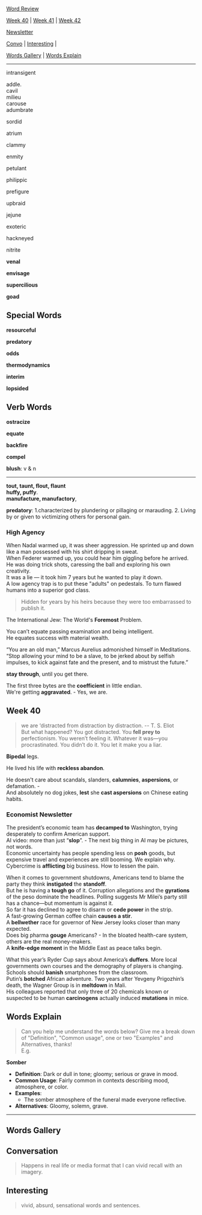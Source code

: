 
[Word Review](../../words-review.md)  

[Week 40](#week-40) | [Week 41](#week-41) | [Week 42](#week-42)  

[Newsletter](#economist-newsletter)  

[Convo](#conversation) | [Interesting](#interesting) |  

[Words Gallery](#words-gallery) | [Words Explain](#words-explain)  

------------------  

intransigent   

addle.  
cavil  
milieu  
carouse  
adumbrate  

sordid   

atrium  

clammy  

enmity  

petulant  

philippic  

prefigure  

upbraid  

jejune  

exoteric  

hackneyed  

nitrite  

**venal**  

**envisage**   

**supercilious**  

**goad**  


## Special Words  

**resourceful**  

**predatory**  

**odds**  

**thermodynamics**  

**interim**  

**lopsided**  

## Verb Words  

**ostracize**  

**equate**  

**backfire**  

**compel**   

**blush**: v & n  

-------------------------  

**tout, taunt, flout, flaunt**  
**huffy, puffy**.  
**manufacture, manufactory**,   

**predatory**: 1.characterized by plundering or pillaging or marauding. 2. Living by or given to victimizing others for personal gain.  

### High Agency  

When Nadal warmed up, it was sheer aggression. He sprinted up and down like a man possessed with his shirt dripping in sweat.  
When Federer warmed up, you could hear him giggling before he arrived. He was doing trick shots, caressing the ball and exploring his own creativity.  
It was a lie — it took him 7 years but he wanted to play it down.  
A low agency trap is to put these "adults" on pedestals. To turn flawed humans into a superior god class.  
> Hidden for years by his heirs because they were too embarrassed to publish it.  

The International Jew: The World's **Foremost** Problem.  



You can’t equate passing examination and being intelligent.  
He equates success with material wealth.  


“You are an old man,” Marcus Aurelius admonished himself in Meditations. “Stop allowing your mind to be a slave, to be jerked about by selfish impulses, to kick against fate and the present, and to mistrust the future.”  

**stay through**, until you get there.   

The first three bytes are the **coefficient** in little endian.  
We're getting **aggravated**. - Yes, we are.  


## Week 40  

> we are ‘distracted from distraction by distraction. -- T. S. Eliot  
> But what happened? You got distracted. You **fell prey to** perfectionism. You weren’t feeling it. Whatever it was—you procrastinated. You didn’t do it. You let it make you a liar.  

**Bipedal** legs.  


He lived his life with **reckless abandon**.  

He doesn't care about scandals, slanders, **calumnies**, **aspersions**, or defamation. -    
And absolutely no dog jokes, **lest** she **cast aspersions** on Chinese eating habits.  



### Economist Newsletter  

The president’s economic team has **decamped to** Washington, trying desperately to confirm American support.  
AI video: more than just “**slop**”. - The next big thing in AI may be pictures, not words.  
Economic uncertainty has people spending less on **posh** goods, but expensive travel and experiences are still booming. We explain why.   
Cybercrime is **afflicting** big business. How to lessen the pain.  

When it comes to government shutdowns, Americans tend to blame the party they think **instigated** the **standoff**.   
But he is having a **tough go** of it. Corruption allegations and the **gyrations** of the peso dominate the headlines. Polling suggests Mr Milei’s party still has a chance—but momentum is against it.  
So far it has declined to agree to disarm or **cede power** in the strip.  
A fast-growing German coffee chain **causes a stir**.  
A **bellwether** race for governor of New Jersey looks closer than many expected.  
Does big pharma **gouge** Americans? - In the bloated health-care system, others are the real money-makers.  
A **knife-edge moment** in the Middle East as peace talks begin.  


What this year’s Ryder Cup says about America’s **duffers**. More local governments own courses and the demography of players is changing.  
Schools should **banish** smartphones from the classroom.  
Putin’s **botched** African adventure. Two years after Yevgeny Prigozhin’s death, the Wagner Group is in **meltdown** in Mali.  
His colleagues reported that only three of 20 chemicals known or suspected to be human **carcinogens** actually induced **mutations** in mice.  


## Words Explain   

> Can you help me understand the words below? Give me a break down of "Definition", "Common usage", one or two "Examples" and Alternatives, thanks!  
E.g.   

**Somber**  
   - **Definition**: Dark or dull in tone; gloomy; serious or grave in mood.  
   - **Common Usage**: Fairly common in contexts describing mood, atmosphere, or color.  
   - **Examples**:   
     - The somber atmosphere of the funeral made everyone reflective.  
   - **Alternatives**: Gloomy, solemn, grave.  

-----------------------  


## Words Gallery  


## Conversation  
> Happens in real life or media format that I can vivid recall with an imagery.  


## Interesting  
> vivid, absurd, sensational words and sentences.  

